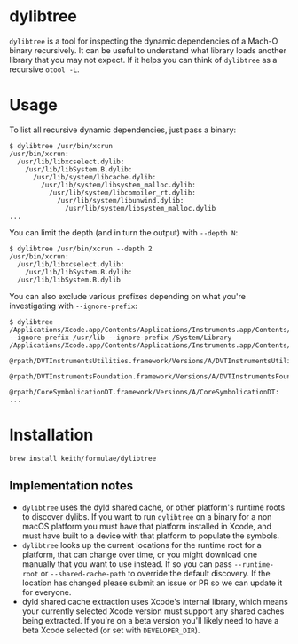 # dylibtree

`dylibtree` is a tool for inspecting the dynamic dependencies of a
Mach-O binary recursively. It can be useful to understand what library
loads another library that you may not expect. If it helps you can think
of `dylibtree` as a recursive `otool -L`.

# Usage

To list all recursive dynamic dependencies, just pass a binary:

```
$ dylibtree /usr/bin/xcrun
/usr/bin/xcrun:
  /usr/lib/libxcselect.dylib:
    /usr/lib/libSystem.B.dylib:
      /usr/lib/system/libcache.dylib:
        /usr/lib/system/libsystem_malloc.dylib:
          /usr/lib/system/libcompiler_rt.dylib:
            /usr/lib/system/libunwind.dylib:
              /usr/lib/system/libsystem_malloc.dylib
...
```

You can limit the depth (and in turn the output) with `--depth N`:

```
$ dylibtree /usr/bin/xcrun --depth 2
/usr/bin/xcrun:
  /usr/lib/libxcselect.dylib:
    /usr/lib/libSystem.B.dylib:
  /usr/lib/libSystem.B.dylib
```

You can also exclude various prefixes depending on what you're
investigating with `--ignore-prefix`:

```
$ dylibtree /Applications/Xcode.app/Contents/Applications/Instruments.app/Contents/MacOS/Instruments --ignore-prefix /usr/lib --ignore-prefix /System/Library
/Applications/Xcode.app/Contents/Applications/Instruments.app/Contents/MacOS/Instruments:
  @rpath/DVTInstrumentsUtilities.framework/Versions/A/DVTInstrumentsUtilities:
  @rpath/DVTInstrumentsFoundation.framework/Versions/A/DVTInstrumentsFoundation:
    @rpath/CoreSymbolicationDT.framework/Versions/A/CoreSymbolicationDT:
...
```

# Installation

```
brew install keith/formulae/dylibtree
```

## Implementation notes

- `dylibtree` uses the dyld shared cache, or other platform's runtime
  roots to discover dylibs. If you want to run `dylibtree` on a binary
  for a non macOS platform you must have that platform installed in
  Xcode, and must have built to a device with that platform to
  populate the symbols.
- `dylibtree` looks up the current locations for the runtime root for a
  platform, that can change over time, or you might download one
  manually that you want to use instead. If so you can pass
  `--runtime-root` or `--shared-cache-path` to override the default
  discovery. If the location has changed please submit an issue or PR
  so we can update it for everyone.
- dyld shared cache extraction uses Xcode's internal library, which
  means your currently selected Xcode version must support any shared
  caches being extracted. If you're on a beta version you'll likely need
  to have a beta Xcode selected (or set with `DEVELOPER_DIR`).
